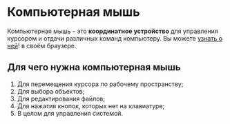 # Компьютерная мышь

Компьютерная мышь - это **координатное устройство** для управления курсором и отдачи различных команд компьютеру.
Вы можете [узнать о ней](https://ru.wikipedia.org/wiki/%D0%9A%D0%BE%D0%BC%D0%BF%D1%8C%D1%8E%D1%82%D0%B5%D1%80%D0%BD%D0%B0%D1%8F_%D0%BC%D1%8B%D1%88%D1%8C)! в своём браузере.

## Для чего нужна компьютерная мышь

1. Для перемещения курсора по рабочему пространству;
2. Для выбора объектов;
3. Для редактирования файлов;
4. Для нажатия кнопок, которых нет на клавиатуре;
5. В целом для управления системой.
